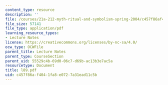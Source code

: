 ```yaml
---
content_type: resource
description: ''
file: /courses/21a-212-myth-ritual-and-symbolism-spring-2004/c457f86af4041fa8e0727a31ead11c5b_l89.pdf
file_size: 57141
file_type: application/pdf
learning_resource_types:
- Lecture Notes
license: https://creativecommons.org/licenses/by-nc-sa/4.0/
ocw_type: OCWFile
parent_title: Lecture Notes
parent_type: CourseSection
parent_uid: 55529c4b-69d0-06c7-d69b-ac13b3e7ac5a
resourcetype: Document
title: l89.pdf
uid: c457f86a-f404-1fa8-e072-7a31ead11c5b
---
```

